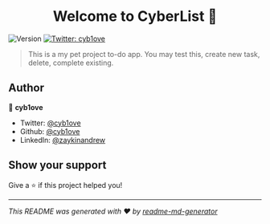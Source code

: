 <h1 align="center">Welcome to CyberList 👋</h1>
<p>
  <img alt="Version" src="https://img.shields.io/badge/version-0.0.1-blue.svg?cacheSeconds=2592000" />
  <a href="https://twitter.com/cyb1ove" target="_blank">
    <img alt="Twitter: cyb1ove" src="https://img.shields.io/twitter/follow/cyb1ove.svg?style=social" />
  </a>
</p>

> This is a my pet project to-do app. You may test this, create new task, delete, complete existing.

## Author

👤 **cyb1ove**

* Twitter: [@cyb1ove](https://twitter.com/cyb1ove)
* Github: [@cyb1ove](https://github.com/cyb1ove)
* LinkedIn: [@zaykinandrew](https://linkedin.com/in/zaykinandrew)

## Show your support

Give a ⭐️ if this project helped you!

***
_This README was generated with ❤️ by [readme-md-generator](https://github.com/kefranabg/readme-md-generator)_
